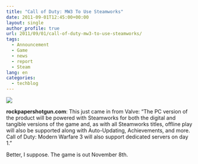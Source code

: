 ```yaml
---
title: "Call of Duty: MW3 To Use Steamworks"
date: 2011-09-01T12:45:00+00:00
layout: single
author_profile: true
url: 2011/09/01/call-of-duty-mw3-to-use-steamworks/
tags:
  - Announcement
  - Game
  - news
  - report
  - Steam
lang: en
categories: 
  - techblog
---
```

[![](http://2.bp.blogspot.com/-sNC2T0VTZ9o/Tl92_nrKIZI/AAAAAAAAEA0/YwLTUED-x0Q/s400/mw3.jpg)](http://2.bp.blogspot.com/-sNC2T0VTZ9o/Tl92_nrKIZI/AAAAAAAAEA0/YwLTUED-x0Q/s1600/mw3.jpg)

**rockpapershotgun.com**: This just came in from Valve: “The PC version of the product will be powered with Steamworks for both the digital and tangible versions of the game and, as with all Steamworks titles, offline play will also be supported along with Auto-Updating, Achievements, and more. Call of Duty: Modern Warfare 3 will also support dedicated servers on day 1.”

Better, I suppose. The game is out November 8th.
